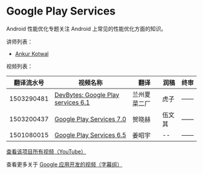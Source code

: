 # Google Play Services

Android 性能优化专题关注 Android 上常见的性能优化方面的知识。

讲师列表：

*   [Ankur Kotwal](https://plus.google.com/+AnkurKotwal)
 
视频列表：

| 翻译流水号 | 视频名称 | 翻译 | 润稿 | 终审 |
| -- | -- | -- | -- | -- |
| 1503290481 | [DevBytes: Google Play services 6.1](http://pub.gfansub.com/GoogleApps/054-Google-Play-Services/1503290481-google-play-services-61.html)  | 兰州夏菜二厂 | 虎子 | —— |
| 1503200437 | [Google Play Services 7.0](http://pub.gfansub.com/GoogleApps/054-Google-Play-Services/1503200437-google-play-services-70.html)  | 贺晓赫 | 伍文其 | —— |
| 1501080015 | [Google Play Services 6.5](http://pub.gfansub.com/GoogleApps/054-Google-Play-Services/1501080015-google-play-services-65.html)  | 姜昭宇 | -- | —— |

[查看该项目所有视频（YouTube）](https://www.youtube.com/playlist?list=PLOU2XLYxmsILXKTDNlQVnsgQlqRsGf1_e)

查看更多关于 [Google 应用开发的视频（字幕组）](http://pub.gfansub.com/GoogleApps/index.html)


